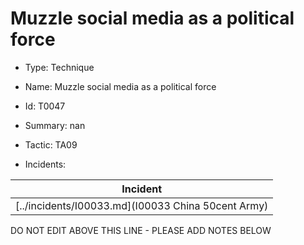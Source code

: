 # Muzzle social media as a political force

* Type: Technique

* Name: Muzzle social media as a political force

* Id: T0047

* Summary: nan

* Tactic: TA09

* Incidents:

| Incident |
| --------- |
| [../incidents/I00033.md](I00033 China 50cent Army) |

DO NOT EDIT ABOVE THIS LINE - PLEASE ADD NOTES BELOW